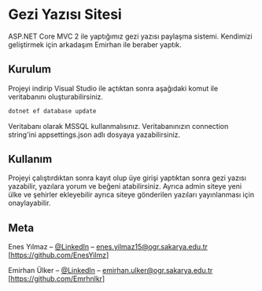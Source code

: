 # Gezi Yazısı Sitesi

ASP.NET Core MVC 2 ile yaptığımız gezi yazısı paylaşma sistemi. 
Kendimizi geliştirmek için arkadaşım Emirhan ile beraber yaptık.

## Kurulum

Projeyi indirip Visual Studio ile açtıktan sonra aşağıdaki komut ile veritabanını oluşturabilirsiniz.

```sh
dotnet ef database update
```

Veritabanı olarak MSSQL kullanmalısınız. Veritabanınızın connection string'ini appsettings.json adlı dosyaya yazabilirsiniz.

## Kullanım

Projeyi çalıştırdıktan sonra kayıt olup üye girişi yaptıktan sonra gezi yazısı yazabilir, yazılara yorum ve beğeni atabilirsiniz.
Ayrıca admin siteye yeni ülke ve şehirler ekleyebilir ayrıca siteye gönderilen yazıları yayınlanması için onaylayabilir.

## Meta

Enes Yılmaz – [@LinkedIn](https://www.linkedin.com/in/enes-ylmz/) – enes.yilmaz15@ogr.sakarya.edu.tr
[https://github.com/EnesYilmz]

Emirhan Ülker – [@LinkedIn](https://www.linkedin.com/in/emir-%C3%BClker-21b33416a/) – emirhan.ulker@ogr.sakarya.edu.tr
[https://github.com/Emrhnlkr]
